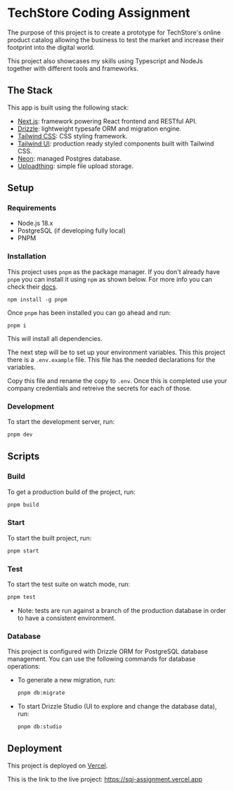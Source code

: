 # TechStore Coding Assignment

The purpose of this project is to create a prototype for TechStore's online product catalog allowing the business to test the market and increase their footprint into the digital world.

This project also showcases my skills using Typescript and NodeJs together with different tools and frameworks.

## The Stack

This app is built using the following stack:

- [Next.js](https://nextjs.org): framework powering React frontend and RESTful API.
- [Drizzle](https://orm.drizzle.team/): lightweight typesafe ORM and migration engine. 
- [Tailwind CSS](https://tailwindcss.com): CSS styling framework.
- [Tailwind UI](https://tailwindui.com/): production ready styled components built with Tailwind CSS.
- [Neon](https://neon.tech/): managed Postgres database.
- [Uploadthing](https://uploadthing.com/): simple file upload storage.

## Setup
### Requirements

- Node.js 18.x
- PostgreSQL (if developing fully local)
- PNPM 

### Installation
This project uses `pnpm` as the package manager. If you don't already have `pnpm` you can install it using `npm` as shown below. For more info you can check their [docs](https://pnpm.io/installation).

```
npm install -g pnpm
```

Once `pnpm` has been installed you can go ahead and run:

```
pnpm i
```
This will install all dependencies.

The next step will be to set up your environment variables. This this project there is a `.env.example` file. This file has the needed declarations for the variables. 

Copy this file and rename the copy to `.env`. Once this is completed use your company credentials and retreive the secrets for each of those.
### Development

To start the development server, run:

```bash
pnpm dev
```

## Scripts

### Build

To get a production build of the project, run:

```bash
pnpm build
```

### Start

To start the built project, run:

```bash
pnpm start
```

### Test

To start the test suite on watch mode, run:

```bash
pnpm test
```
* Note: tests are run against a branch of the production database in order to have a consistent environment.

### Database

This project is configured with Drizzle ORM for PostgreSQL database management. You can use the following commands for database operations:

- To generate a new migration, run:
  
  ```bash
  pnpm db:migrate
  ```

- To start Drizzle Studio (UI to explore and change the database data), run:

  ```bash
  pnpm db:studio
  ```

## Deployment

This project is deployed on [Vercel](https://vercel.com).

This is the link to the live project: https://sqj-assignment.vercel.app




